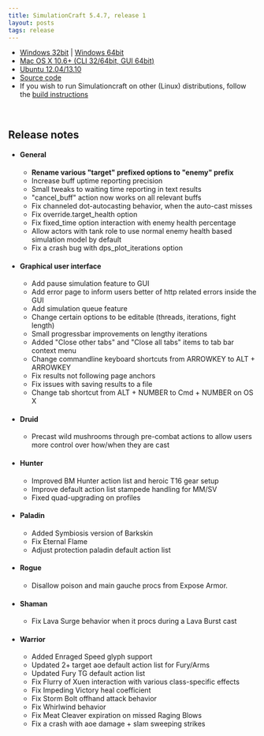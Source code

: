```yaml
---
title: SimulationCraft 5.4.7, release 1
layout: posts
tags: release
---
```

<ul>
        <li><a href="/release/simc-547-1-win32.zip">Windows 32bit</a>&nbsp;|&nbsp;<a href="/release/simc-547-1-win64.zip">Windows 64bit</a></li>
        <li><a href="/release/simc-547-1-osx-x86.dmg">Mac OS X 10.6+ (CLI 32/64bit, GUI 64bit)</a></li>
        <li><a href="https://launchpad.net/~simulationcraft/+archive/simulationcraft">Ubuntu 12.04/13.10</a></li>
        <li><a href="/release/simc-547-1-source.zip">Source code</a></li>
        <li>If you wish to run Simulationcraft on other (Linux) distributions, follow the <a href="http://code.google.com/p/simulationcraft/wiki/HowToBuild">build instructions</a></li>
</ul>
<br/>
<h2>Release notes</h2>
<ul>
          <li>
            <h4>General</h4>
            <ul>
              <li><strong>Rename various "target" prefixed options to "enemy" prefix</strong></li>
              <li>Increase buff uptime reporting precision</li>
              <li>Small tweaks to waiting time reporting in text results</li>
              <li>"cancel_buff" action now works on all relevant buffs</li>
              <li>Fix channeled dot-autocasting behavior, when the auto-cast misses</li>
              <li>Fix override.target_health option</li>
              <li>Fix fixed_time option interaction with enemy health percentage</li>
              <li>Allow actors with tank role to use normal enemy health based simulation model by default</li>
              <li>Fix a crash bug with dps_plot_iterations option</li>
            </ul>
          </li>
          <li>
            <h4>Graphical user interface</h4>
            <ul>
              <li>Add pause simulation feature to GUI
              <li>Add error page to inform users better of http related errors inside the GUI
              <li>Add simulation queue feature
              <li>Change certain options to be editable (threads, iterations, fight length)
              <li>Small progressbar improvements on lengthy iterations
              <li>Added "Close other tabs" and "Close all tabs" items to tab bar context menu
              <li>Change commandline keyboard shortcuts from ARROWKEY to ALT + ARROWKEY
              <li>Fix results not following page anchors
              <li>Fix issues with saving results to a file
              <li>Change tab shortcut from ALT + NUMBER to Cmd + NUMBER on OS X
            </ul>
          </li>
          <li>
            <h4>Druid</h4>
            <ul>
              <li>Precast wild mushrooms through pre-combat actions to allow users more control over how/when they are cast</li>
            </ul>
          </li>
          <li>
            <h4>Hunter</h4>
            <ul>
              <li>Improved BM Hunter action list and heroic T16 gear setup</li>
              <li>Improve default action list stampede handling for MM/SV</li>
              <li>Fixed quad-upgrading on profiles</li>
            </ul>
          </li>
          <li>
            <h4>Paladin</h4>
            <ul>
              <li>Added Symbiosis version of Barkskin</li>
              <li>Fix Eternal Flame</li>
              <li>Adjust protection paladin default action list</li>
            </ul>
          </li>
          <li>
            <h4>Rogue</h4>
            <ul>
              <li>Disallow poison and main gauche procs from Expose Armor.</li>
            </ul>
          </li>
          <li>
            <h4>Shaman</h4>
            <ul>
              <li>Fix Lava Surge behavior when it procs during a Lava Burst cast</li>
            </ul>
          </li>
          <li>
            <h4>Warrior</h4>
            <ul>
              <li>Added Enraged Speed glyph support</li>
              <li>Updated 2+ target aoe default action list for Fury/Arms</li>
              <li>Updated Fury TG default action list</li>
              <li>Fix Flurry of Xuen interaction with various class-specific effects</li>
              <li>Fix Impeding Victory heal coefficient</li>
              <li>Fix Storm Bolt offhand attack behavior</li>
              <li>Fix Whirlwind behavior</li>
              <li>Fix Meat Cleaver expiration on missed Raging Blows</li>
              <li>Fix a crash with aoe damage + slam sweeping strikes</li>
            </ul>
          </li>
</ul>